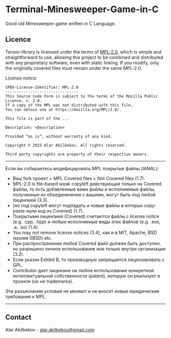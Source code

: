 # Terminal-Minesweeper-Game-in-C

Good old Minesweeper game written in C Language.

## Licence

Tensor-library is licensed under the terms of [MPL-2.0](https://mozilla.org/MPL/2.0/), which is simple and straightforward to use, allowing this project to be combined and distributed with any proprietary software, even with static linking. If you modify, only the originally covered files must remain under the same MPL-2.0.

License notice:
```
SPDX-License-Identifier: MPL-2.0
--------------------------------
This Source Code Form is subject to the terms of the Mozilla Public License, v. 2.0.
If a copy of the MPL was not distributed with this file,
You can obtain one at https://mozilla.org/MPL/2.0/.

This file is part of the ...

Description: <Description>

Provided “as is”, without warranty of any kind.

Copyright © 2025 Alar Akilbekov. All rights reserved.

Third party copyrights are property of their respective owners.
```

---

Если вы собираетесь модифицировать MPL покрытые файлы (IANAL):
- Ваш fork проект = MPL Covered files + Not Covered files (1.7).
- MPL-2.0 is file-based weak copyleft действующий только на Covered файлы, то есть добавленные вами файлы и исполняемые файлы, полученные из объединенения с вашими, могут быть под любой лицензией (3.3).
- (но под copyleft могут подпадать и новые файлы в которых copy-paste-нули код из Covered) (1.7).
- Покрытыми лицензией (Covered) считаются файлы с license notice (e.g. .cpp, .hpp) и любые исполняемые виды этих файлов (e.g. .exe, .a, .so) (1.4).
- You may not remove license notices (3.4), как и в MIT, Apache, BSD (кроме 0BSD) etc.
- При распространении любой Covered файл должен быть доступен, но разрешено личное использование или только внутри организации (3.2).
- Если указан Exhibit B, то производную запрещается лицензировать с GPL.
- Contributor дает лицензию на любое использование конкретной интеллектуальной собственности (patent), которую он реализует в проекте (но не trademarks).

Эти разъяснения условий не меняют и не вносят новые юридические требования к MPL.

---

## Contact

Alar Akilbekov - alar.akilbekov@gmail.com
